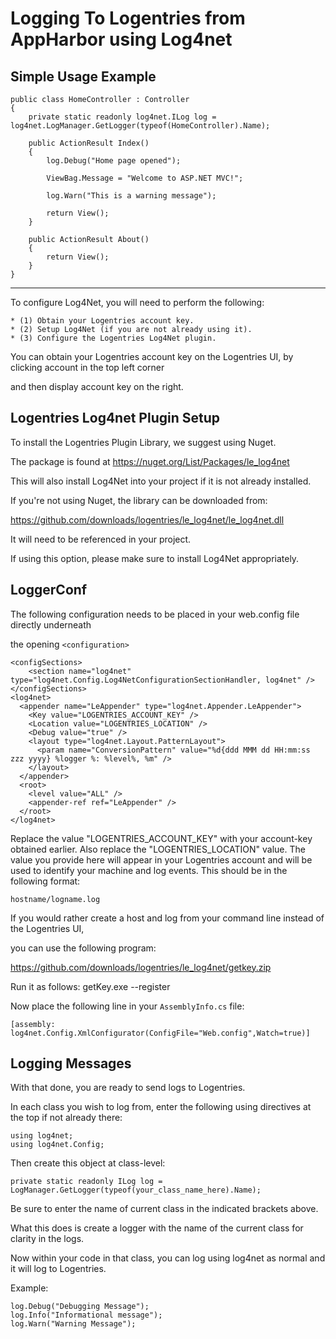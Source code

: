 Logging To Logentries from AppHarbor using Log4net
========================================================

Simple Usage Example
----------------------


    public class HomeController : Controller
    {
        private static readonly log4net.ILog log = log4net.LogManager.GetLogger(typeof(HomeController).Name);
        
        public ActionResult Index()
        {
            log.Debug("Home page opened");
            
            ViewBag.Message = "Welcome to ASP.NET MVC!";
            
            log.Warn("This is a warning message");
            
            return View();
        }

        public ActionResult About()
        {
            return View();
        }
    }
    
------------------------

To configure Log4Net, you will need to perform the following:

    * (1) Obtain your Logentries account key.
    * (2) Setup Log4Net (if you are not already using it).
    * (3) Configure the Logentries Log4Net plugin.

You can obtain your Logentries account key on the Logentries UI, by clicking account in the top left corner

and then display account key on the right.

Logentries Log4net Plugin Setup
--------------------------------

To install the Logentries Plugin Library, we suggest using Nuget.

The package is found at https://nuget.org/List/Packages/le_log4net

This will also install Log4Net into your project if it is not already installed.

If you're not using Nuget, the library can be downloaded from:

https://github.com/downloads/logentries/le_log4net/le_log4net.dll

It will need to be referenced in your project.

If using this option, please make sure to install Log4Net appropriately. 

LoggerConf
------------------

The following configuration needs to be placed in your web.config file directly underneath

the opening  `<configuration>`
 
    <configSections>
        <section name="log4net" type="log4net.Config.Log4NetConfigurationSectionHandler, log4net" />
    </configSections>
    <log4net>
      <appender name="LeAppender" type="log4net.Appender.LeAppender">
        <Key value="LOGENTRIES_ACCOUNT_KEY" />
        <Location value="LOGENTRIES_LOCATION" />
        <Debug value="true" />
        <layout type="log4net.Layout.PatternLayout">
          <param name="ConversionPattern" value="%d{ddd MMM dd HH:mm:ss zzz yyyy} %logger %: %level%, %m" />
        </layout>
      </appender>
      <root>
        <level value="ALL" />
        <appender-ref ref="LeAppender" />
      </root>
    </log4net>

Replace the value "LOGENTRIES_ACCOUNT_KEY" with your account-key obtained earlier. Also replace the "LOGENTRIES_LOCATION" value. The 
value you provide here will appear in your Logentries account and will be used to identify your machine and log events. This should be in the following
format:

 `hostname/logname.log`     

If you would rather create a host and log from your command line instead of the Logentries UI,

you can use the following program: 

https://github.com/downloads/logentries/le_log4net/getkey.zip

Run it as follows:   getKey.exe --register

Now place the following line in your `AssemblyInfo.cs` file:

    [assembly: log4net.Config.XmlConfigurator(ConfigFile="Web.config",Watch=true)]


Logging Messages
----------------

With that done, you are ready to send logs to Logentries.

In each class you wish to log from, enter the following using directives at the top if not already there:

    using log4net;
    using log4net.Config;

Then create this object at class-level:

    private static readonly ILog log = LogManager.GetLogger(typeof(your_class_name_here).Name);

Be sure to enter the name of current class in the indicated brackets above.

What this does is create a logger with the name of the current class for
clarity in the logs.

Now within your code in that class, you can log using log4net as normal and it
will log to Logentries.

Example:

    log.Debug("Debugging Message");
    log.Info("Informational message");
    log.Warn("Warning Message");

